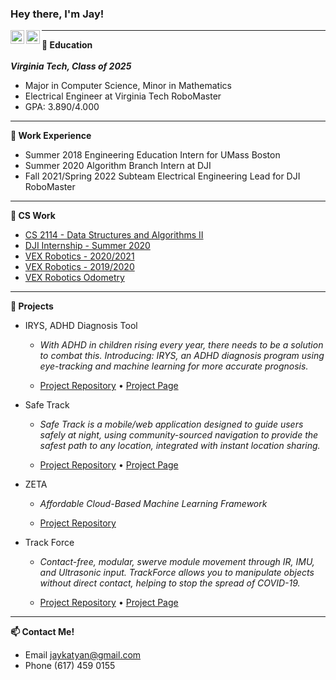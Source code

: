 ### Hey there, I'm Jay!
<a href="https://discord.com/users/297524766770987018">
  <img align="left" alt="Jay's Discord" width="22px" src="https://raw.githubusercontent.com/peterthehan/peterthehan/master/assets/discord.svg" />
</a>
<a href="https://www.linkedin.com/in/jaykatyan/">
  <img align="left" alt="Jay Katyan's LinkedIn" width="22px" src="https://raw.githubusercontent.com/peterthehan/peterthehan/master/assets/linkedin.svg" />
</a>


---

**🏫 Education**</br></br>
***Virginia Tech, Class of 2025***
- Major in Computer Science, Minor in Mathematics
- Electrical Engineer at Virginia Tech RoboMaster
- GPA: 3.890/4.000


---

**🔭 Work Experience**
- Summer 2018 Engineering Education Intern for UMass Boston
- Summer 2020 Algorithm Branch Intern at DJI
- Fall 2021/Spring 2022 Subteam Electrical Engineering Lead for DJI RoboMaster


---

**🍎 CS Work**
- [CS 2114 - Data Structures and Algorithms II](https://github.com/Jkatyan/CS-2114)
- [DJI Internship - Summer 2020](https://github.com/Jkatyan/DJI-Robomaster-2020)
- [VEX Robotics - 2020/2021](https://github.com/Jkatyan/2602H-2020-2021)
- [VEX Robotics - 2019/2020](https://github.com/Jkatyan/2602H-2019-2020)
- [VEX Robotics Odometry](https://github.com/Jkatyan/Odometry)


---

**🌯 Projects**

- IRYS, ADHD Diagnosis Tool

  - *With ADHD in children rising every year, there needs to be a solution to combat this. Introducing: IRYS, an ADHD diagnosis program using eye-tracking and machine learning for more accurate prognosis.*

  - [Project Repository](https://github.com/Jkatyan/adhdapp) • [Project Page](https://devpost.com/software/irys)

- Safe Track

  - *Safe Track is a mobile/web application designed to guide users safely at night, using community-sourced navigation to provide the safest path to any location, integrated    with instant location sharing.*

  - [Project Repository](https://github.com/Jkatyan/hack-violet) • [Project Page](https://devpost.com/software/safe-track)

- ZETA

  - *Affordable Cloud-Based Machine Learning Framework*

  - [Project Repository](https://github.com/1sigmoid/zeta-backend)
 
- Track Force

  - *Contact-free, modular, swerve module movement through IR, IMU, and Ultrasonic input. TrackForce allows you to manipulate objects without direct contact, helping to stop the spread of COVID-19.*

  - [Project Repository](https://github.com/Jkatyan/TrackForce) • [Project Page](https://devpost.com/software/trackforce)
 

---

**📫 Contact Me!**
- Email jaykatyan@gmail.com
- Phone (617) 459 0155
